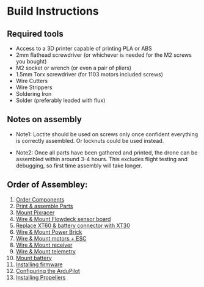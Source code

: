 Build Instructions
==
## Required tools
* Access to a 3D printer capable of printing PLA or ABS
* 2mm flathead screwdriver (or whichever is needed for the M2 screws you bought)
* M2 socket or wrench (or even a pair of pliers)
* 1.5mm Torx screwdriver (for 1103 motors included screws)
* Wire Cutters
* Wire Strippers
* Soldering Iron
* Solder (preferably leaded with flux)

## Notes on assembly
* Note1: Loctite should be used on screws only once confident everything is correctly assembled. Or locknuts could be used instead. 

* Note2: Once all parts have been gathered and printed, the drone can be assembled within around 3-4 hours. This excludes flight testing and debugging, so first time assembly will take longer.

## Order of Assembley:

1. [Order Components](BOM.xlsx)
1. [Print & assemble Parts](mds/print_parts.md)
1. [Mount Pixracer](mds/mount_pixracer.md)
1. [Wire & Mount Flowdeck sensor board](mds/mount_flow.md)
1. [Replace XT60 & battery connector with XT30](mds/xt30.md)
1. [Wire & Mount Power Brick](mds/power_brick.md)
1. [Wire & Mount motors + ESC](mds/esc.md)
1. [Wire & Mount receiver](mds/rec.md)
1. [Wire & Mount telemetry](mds/telem.md)
1. [Mount battery](mds/mount_bat.md)
1. [Installing firmware](mds/ardu.md)
1. [Configuring the ArduPilot](mds/config.md)
1. [Installing Propellers](mds/props.md)